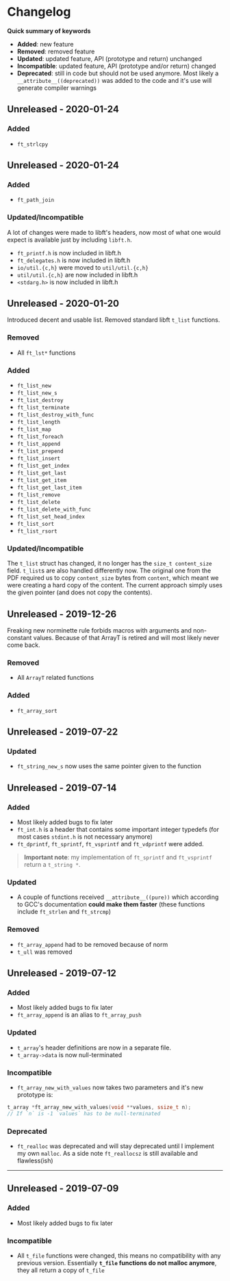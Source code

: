 # Changelog

**Quick summary of keywords**
- **Added**: new feature
- **Removed**: removed feature
- **Updated**: updated feature, API (prototype and return) unchanged
- **Incompatible**: updated feature, API (prototype and/or return) changed
- **Deprecated**: still in code but should not be used anymore. Most likely a `__attribute__((deprecated))` was added to the code and it's use will generate compiler warnings

## Unreleased - 2020-01-24

### Added
- `ft_strlcpy`

## Unreleased - 2020-01-24

### Added
- `ft_path_join`

### Updated/Incompatible
A lot of changes were made to libft's headers, now most of what one would expect
is available just by including `libft.h`.

- `ft_printf.h` is now included in libft.h
- `ft_delegates.h` is now included in libft.h
- `io/util.{c,h}` were moved to `util/util.{c,h}`
- `util/util.{c,h}` are now included in libft.h
- `<stdarg.h>` is now included in libft.h

## Unreleased - 2020-01-20

Introduced decent and usable list. Removed standard libft `t_list` functions.

### Removed
- All `ft_lst*` functions

### Added
- `ft_list_new`
- `ft_list_new_s`
- `ft_list_destroy`
- `ft_list_terminate`
- `ft_list_destroy_with_func`
- `ft_list_length`
- `ft_list_map`
- `ft_list_foreach`
- `ft_list_append`
- `ft_list_prepend`
- `ft_list_insert`
- `ft_list_get_index`
- `ft_list_get_last`
- `ft_list_get_item`
- `ft_list_get_last_item`
- `ft_list_remove`
- `ft_list_delete`
- `ft_list_delete_with_func`
- `ft_list_set_head_index`
- `ft_list_sort`
- `ft_list_rsort`

### Updated/Incompatible

The `t_list` struct has changed, it no longer has the `size_t content_size` field.
`t_list`s are also handled differently now. The original one from the PDF required
us to copy `content_size` bytes from `content`, which meant we were creating a hard
copy of the content. The current approach simply uses the given pointer (and does not
copy the contents).

## Unreleased - 2019-12-26

Freaking new norminette rule forbids macros with arguments and non-constant values.
Because of that ArrayT is retired and will most likely never come back.

### Removed

- All `ArrayT` related functions

### Added

- `ft_array_sort`

## Unreleased - 2019-07-22

### Updated
- `ft_string_new_s` now uses the same pointer given to the function

## Unreleased - 2019-07-14

### Added
- Most likely added bugs to fix later
- `ft_int.h` is a header that contains some important integer typedefs (for most cases `stdint.h` is not necessary anymore)
- `ft_dprintf`, `ft_sprintf`, `ft_vsprintf` and `ft_vdprintf` were added.
> **Important note**: my implementation of `ft_sprintf` and `ft_vsprintf` return a `t_string *`.

### Updated
- A couple of functions received `__attribute__((pure))` which according to GCC's documentation **could make them faster** (these functions include `ft_strlen` and `ft_strcmp`)

### Removed
- `ft_array_append` had to be removed because of norm
- `t_ull` was removed

## Unreleased - 2019-07-12

### Added
- Most likely added bugs to fix later
- `ft_array_append` is an alias to `ft_array_push`

### Updated
- `t_array`'s header definitions are now in a separate file.
- `t_array->data` is now null-terminated

### Incompatible
- `ft_array_new_with_values` now takes two parameters and it's new prototype is:

```c
t_array *ft_array_new_with_values(void **values, ssize_t n);
// If `n` is -1 `values` has to be null-terminated
```

### Deprecated
- `ft_realloc` was deprecated and will stay deprecated until I implement my own `malloc`. As a side note `ft_reallocsz` is still available and flawless(ish)

-----

## Unreleased - 2019-07-09

### Added
- Most likely added bugs to fix later

### Incompatible
- All `t_file` functions were changed, this means no compatibility with any previous version. Essentially **`t_file` functions do not malloc anymore**, they all return a copy of `t_file`
